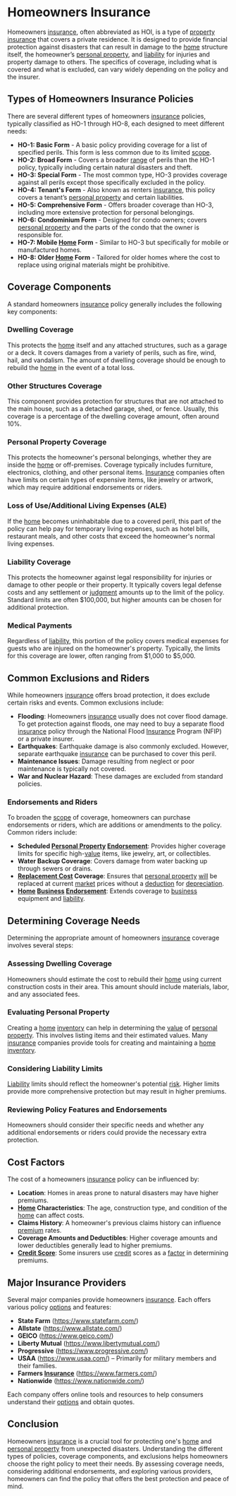# Homeowners Insurance

Homeowners [insurance](../i/insurance.md), often abbreviated as HOI, is a type of [property insurance](../p/property_insurance.md) that covers a private residence. It is designed to provide financial protection against disasters that can result in damage to the [home](../h/home.md) structure itself, the homeowner’s [personal property](../p/personal_property.md), and [liability](../l/liability.md) for injuries and property damage to others. The specifics of coverage, including what is covered and what is excluded, can vary widely depending on the policy and the insurer.

## Types of Homeowners Insurance Policies

There are several different types of homeowners [insurance](../i/insurance.md) policies, typically classified as HO-1 through HO-8, each designed to meet different needs:

- **HO-1: Basic Form** - A basic policy providing coverage for a list of specified perils. This form is less common due to its limited [scope](../s/scope.md).
- **HO-2: Broad Form** - Covers a broader [range](../r/range.md) of perils than the HO-1 policy, typically including certain natural disasters and theft.
- **HO-3: Special Form** - The most common type, HO-3 provides coverage against all perils except those specifically excluded in the policy.
- **HO-4: Tenant's Form** - Also known as renters [insurance](../i/insurance.md), this policy covers a tenant’s [personal property](../p/personal_property.md) and certain liabilities.
- **HO-5: Comprehensive Form** - Offers broader coverage than HO-3, including more extensive protection for personal belongings.
- **HO-6: Condominium Form** - Designed for condo owners; covers [personal property](../p/personal_property.md) and the parts of the condo that the owner is responsible for.
- **HO-7: Mobile [Home](../h/home.md) Form** - Similar to HO-3 but specifically for mobile or manufactured homes.
- **HO-8: Older [Home](../h/home.md) Form** - Tailored for older homes where the cost to replace using original materials might be prohibitive.

## Coverage Components

A standard homeowners [insurance](../i/insurance.md) policy generally includes the following key components:

### Dwelling Coverage

This protects the [home](../h/home.md) itself and any attached structures, such as a garage or a deck. It covers damages from a variety of perils, such as fire, wind, hail, and vandalism. The amount of dwelling coverage should be enough to rebuild the [home](../h/home.md) in the event of a total loss.

### Other Structures Coverage

This component provides protection for structures that are not attached to the main house, such as a detached garage, shed, or fence. Usually, this coverage is a percentage of the dwelling coverage amount, often around 10%.

### Personal Property Coverage

This protects the homeowner's personal belongings, whether they are inside the [home](../h/home.md) or off-premises. Coverage typically includes furniture, electronics, clothing, and other personal items. [Insurance](../i/insurance.md) companies often have limits on certain types of expensive items, like jewelry or artwork, which may require additional endorsements or riders.

### Loss of Use/Additional Living Expenses (ALE)

If the [home](../h/home.md) becomes uninhabitable due to a covered peril, this part of the policy can help pay for temporary living expenses, such as hotel bills, restaurant meals, and other costs that exceed the homeowner's normal living expenses.

### Liability Coverage

This protects the homeowner against legal responsibility for injuries or damage to other people or their property. It typically covers legal defense costs and any settlement or [judgment](../j/judgment.md) amounts up to the limit of the policy. Standard limits are often $100,000, but higher amounts can be chosen for additional protection.

### Medical Payments

Regardless of [liability](../l/liability.md), this portion of the policy covers medical expenses for guests who are injured on the homeowner's property. Typically, the limits for this coverage are lower, often ranging from $1,000 to $5,000.

## Common Exclusions and Riders

While homeowners [insurance](../i/insurance.md) offers broad protection, it does exclude certain risks and events. Common exclusions include:

- **Flooding**: Homeowners [insurance](../i/insurance.md) usually does not cover flood damage. To get protection against floods, one may need to buy a separate flood [insurance](../i/insurance.md) policy through the National Flood [Insurance](../i/insurance.md) Program (NFIP) or a private insurer.
- **Earthquakes**: Earthquake damage is also commonly excluded. However, separate earthquake [insurance](../i/insurance.md) can be purchased to cover this peril.
- **Maintenance Issues**: Damage resulting from neglect or poor maintenance is typically not covered.
- **War and Nuclear Hazard**: These damages are excluded from standard policies.

### Endorsements and Riders

To broaden the [scope](../s/scope.md) of coverage, homeowners can purchase endorsements or riders, which are additions or amendments to the policy. Common riders include:

- **Scheduled [Personal Property](../p/personal_property.md) [Endorsement](../e/endorsement.md)**: Provides higher coverage limits for specific high-[value](../v/value.md) items, like jewelry, art, or collectibles.
- **Water Backup Coverage**: Covers damage from water backing up through sewers or drains.
- **[Replacement Cost](../r/replacement_cost.md) Coverage**: Ensures that [personal property](../p/personal_property.md) [will](../w/will.md) be replaced at current [market](../m/market.md) prices without a [deduction](../d/deduction.md) for [depreciation](../d/depreciation.md).
- **[Home](../h/home.md) [Business](../b/business.md) [Endorsement](../e/endorsement.md)**: Extends coverage to [business](../b/business.md) equipment and [liability](../l/liability.md).

## Determining Coverage Needs

Determining the appropriate amount of homeowners [insurance](../i/insurance.md) coverage involves several steps:

### Assessing Dwelling Coverage

Homeowners should estimate the cost to rebuild their [home](../h/home.md) using current construction costs in their area. This amount should include materials, labor, and any associated fees.

### Evaluating Personal Property

Creating a [home](../h/home.md) [inventory](../i/inventory.md) can help in determining the [value](../v/value.md) of [personal property](../p/personal_property.md). This involves listing items and their estimated values. Many [insurance](../i/insurance.md) companies provide tools for creating and maintaining a [home](../h/home.md) [inventory](../i/inventory.md).

### Considering Liability Limits

[Liability](../l/liability.md) limits should reflect the homeowner's potential [risk](../r/risk.md). Higher limits provide more comprehensive protection but may result in higher premiums.

### Reviewing Policy Features and Endorsements

Homeowners should consider their specific needs and whether any additional endorsements or riders could provide the necessary extra protection.

## Cost Factors

The cost of a homeowners [insurance](../i/insurance.md) policy can be influenced by:

- **Location**: Homes in areas prone to natural disasters may have higher premiums.
- **[Home](../h/home.md) Characteristics**: The age, construction type, and condition of the [home](../h/home.md) can affect costs.
- **Claims History**: A homeowner's previous claims history can influence [premium](../p/premium.md) rates.
- **Coverage Amounts and Deductibles**: Higher coverage amounts and lower deductibles generally lead to higher premiums.
- **[Credit Score](../c/credit_score.md)**: Some insurers use [credit](../c/credit.md) scores as a [factor](../f/factor.md) in determining premiums.

## Major Insurance Providers

Several major companies provide homeowners [insurance](../i/insurance.md). Each offers various policy [options](../o/options.md) and features:

- **State Farm** (https://www.statefarm.com/)
- **Allstate** (https://www.allstate.com/)
- **GEICO** (https://www.geico.com/)
- **Liberty Mutual** (https://www.libertymutual.com/)
- **Progressive** (https://www.progressive.com/)
- **USAA** (https://www.usaa.com/) – Primarily for military members and their families.
- **Farmers [Insurance](../i/insurance.md)** (https://www.farmers.com/)
- **Nationwide** (https://www.nationwide.com/)

Each company offers online tools and resources to help consumers understand their [options](../o/options.md) and obtain quotes.

## Conclusion

Homeowners [insurance](../i/insurance.md) is a crucial tool for protecting one's [home](../h/home.md) and [personal property](../p/personal_property.md) from unexpected disasters. Understanding the different types of policies, coverage components, and exclusions helps homeowners choose the right policy to meet their needs. By assessing coverage needs, considering additional endorsements, and exploring various providers, homeowners can find the policy that offers the best protection and peace of mind.